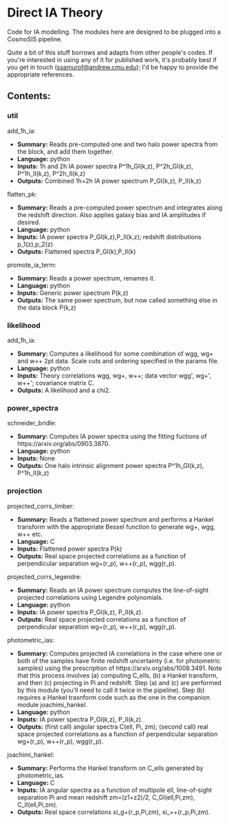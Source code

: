 # Direct IA Theory
Code for IA modelling. The modules here are designed to be plugged into a CosmoSIS pipeline.

Quite a bit of this stuff borrows and adapts from other people's codes. If you're interested in using any of it for published work, it's probably best if you get in touch (ssamurof@andrew.cmu.edu); I'd be happy to provide the appropriate references.


## Contents:

### util

add_1h_ia:
<ul>
    <li><strong>Summary:</strong> Reads pre-computed one and two halo power spectra from the block, and add them together.</li>
    <li><strong>Language:</strong> python</li>
    <li><strong>Inputs:</strong> 1h and 2h IA power spectra P^1h_GI(k,z), P^2h_GI(k,z), P^1h_II(k,z), P^2h_II(k,z)</li>
    <li><strong>Outputs:</strong> Combined 1h+2h IA power spectrum P_GI(k,z), P_II(k,z)</li>

</ul>


flatten_pk:
<ul>
    <li><strong>Summary:</strong> Reads a pre-computed power spectrum and integrates along the redshift direction. Also applies galaxy bias and IA amplitudes if desired.</li>
    <li><strong>Language:</strong> python</li>
    <li><strong>Inputs:</strong> IA power spectra P_GI(k,z),P_II(k,z); redshift distributions p_1(z),p_2(z)</li>
    <li><strong>Outputs:</strong> Flattened spectra P_GI(k),P_II(k)</li>
</ul>

promote_ia_term:
<ul>
    <li><strong>Summary:</strong> Reads a power spectrum, renames it.</li>
    <li><strong>Language:</strong> python</li>
    <li><strong>Inputs:</strong> Generic power spectrum P(k,z)</li>
    <li><strong>Outputs:</strong> The same power spectrum, but now called something else in the data block P(k,z)</li>
</ul>


### likelihood

add_1h_ia:
<ul>
    <li><strong>Summary:</strong> Computes a likelihood for some combination of wgg, wg+ and w++ 2pt data. Scale cuts and ordering specified in the params file.</li>
    <li><strong>Language:</strong> python</li>
    <li><strong>Inputs:</strong> Theory correlations wgg, wg+, w++; data vector wgg', wg+', w++'; covariance matrix C.</li>
    <li><strong>Outputs:</strong> A likelihood and a chi2.</li>
</ul>


### power_spectra

schneider_bridle:
<ul>
    <li><strong>Summary:</strong> Computes IA power spectra using the fitting fuctions of https://arxiv.org/abs/0903.3870.</li>
    <li><strong>Language:</strong> python</li>
    <li><strong>Inputs:</strong> None</li>
    <li><strong>Outputs:</strong> One halo intrinsic alignment power spectra P^1h_GI(k,z), P^1h_II(k,z) </li>
</ul>

### projection

projected_corrs_limber:
<ul>
    <li><strong>Summary:</strong> Reads a flattened power spectrum and performs a Hankel transform with the appropriate Bessel function to generate wg+, wgg, w++ etc.</li>
    <li><strong>Language:</strong> C </li>
    <li><strong>Inputs:</strong> Flattened power spectra P(k)</li>
    <li><strong>Outputs:</strong> Real space projected correlations as a function of perpendicular separation wg+(r_p), w++(r_p), wgg(r_p).</li>
</ul>

projected_corrs_legendre:
<ul>
    <li><strong>Summary:</strong> Reads an IA power spectrum computes the line-of-sight projected correlations using Legendre polynomials.</li>
    <li><strong>Language:</strong> python </li>
    <li><strong>Inputs:</strong> IA power spectra P_GI(k,z), P_II(k,z).</li>
    <li><strong>Outputs:</strong> Real space projected correlations as a function of perpendicular separation wg+(r_p), w++(r_p), wgg(r_p).</li>
</ul>

photometric_ias:
<ul>
    <li><strong>Summary:</strong> Computes projected IA correlations in the case where one or both of the samples have finite redshift uncertainty (i.e. for photometric samples) using the prescription of https://arxiv.org/abs/1008.3491. Note that this process involves (a) computing C_ells, (b) a Hankel transform, and then (c) projecting in Pi and redshift. Step (a) and (c) are performed by this module (you'll need to call it twice in the pipeline). Step (b) requires a Hankel trasnform code such as the one in the companion module joachimi_hankel.</li>
    <li><strong>Language:</strong> python </li>
    <li><strong>Inputs:</strong> IA power spectra P_GI(k,z), P_II(k,z).</li>
    <li><strong>Outputs:</strong> (first call) angular spectra C(ell, Pi, zm); (second call) real space projected correlations as a function of perpendicular separation wg+(r_p), w++(r_p), wgg(r_p).</li>
</ul>

joachimi_hankel:
<ul>
    <li><strong>Summary:</strong> Performs the Hankel transform on C_ells generated by photometric_ias.</li>
    <li><strong>Language:</strong> C </li>
    <li><strong>Inputs:</strong> IA angular spectra as a function of multipole ell, line-of-sight separation Pi and mean redshift zm=(z1+z2)/2, C_GI(ell,Pi,zm), C_II(ell,Pi,zm).</li>
    <li><strong>Outputs:</strong> Real space correlations xi_g+(r_p,Pi,zm), xi_++(r_p,Pi,zm).</li>
</ul>
